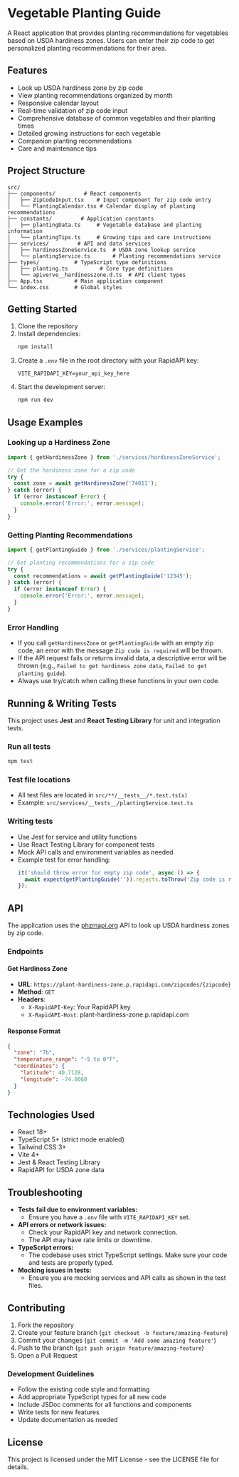 # Vegetable Planting Guide

A React application that provides planting recommendations for vegetables based on USDA hardiness zones. Users can enter their zip code to get personalized planting recommendations for their area.

## Features

- Look up USDA hardiness zone by zip code
- View planting recommendations organized by month
- Responsive calendar layout
- Real-time validation of zip code input
- Comprehensive database of common vegetables and their planting times
- Detailed growing instructions for each vegetable
- Companion planting recommendations
- Care and maintenance tips

## Project Structure

```
src/
├── components/         # React components
│   ├── ZipCodeInput.tsx    # Input component for zip code entry
│   └── PlantingCalendar.tsx # Calendar display of planting recommendations
├── constants/         # Application constants
│   ├── plantingData.ts     # Vegetable database and planting information
│   └── plantingTips.ts     # Growing tips and care instructions
├── services/         # API and data services
│   ├── hardinessZoneService.ts  # USDA zone lookup service
│   └── plantingService.ts       # Planting recommendations service
├── types/           # TypeScript type definitions
│   ├── planting.ts          # Core type definitions
│   └── apiverve__hardinesszone.d.ts  # API client types
├── App.tsx          # Main application component
└── index.css        # Global styles
```

## Getting Started

1. Clone the repository
2. Install dependencies:
   ```bash
   npm install
   ```
3. Create a `.env` file in the root directory with your RapidAPI key:
   ```
   VITE_RAPIDAPI_KEY=your_api_key_here
   ```
4. Start the development server:
   ```bash
   npm run dev
   ```

## Usage Examples

### Looking up a Hardiness Zone
```typescript
import { getHardinessZone } from './services/hardinessZoneService';

// Get the hardiness zone for a zip code
try {
  const zone = await getHardinessZone('74011');
} catch (error) {
  if (error instanceof Error) {
    console.error('Error:', error.message);
  }
}
```

### Getting Planting Recommendations
```typescript
import { getPlantingGuide } from './services/plantingService';

// Get planting recommendations for a zip code
try {
  const recommendations = await getPlantingGuide('12345');
} catch (error) {
  if (error instanceof Error) {
    console.error('Error:', error.message);
  }
}
```

### Error Handling
- If you call `getHardinessZone` or `getPlantingGuide` with an empty zip code, an error with the message `Zip code is required` will be thrown.
- If the API request fails or returns invalid data, a descriptive error will be thrown (e.g., `Failed to get hardiness zone data`, `Failed to get planting guide`).
- Always use try/catch when calling these functions in your own code.

## Running & Writing Tests

This project uses **Jest** and **React Testing Library** for unit and integration tests.

### Run all tests
```bash
npm test
```

### Test file locations
- All test files are located in `src/**/__tests__/*.test.ts(x)`
- Example: `src/services/__tests__/plantingService.test.ts`

### Writing tests
- Use Jest for service and utility functions
- Use React Testing Library for component tests
- Mock API calls and environment variables as needed
- Example test for error handling:
  ```typescript
  it('should throw error for empty zip code', async () => {
    await expect(getPlantingGuide('')).rejects.toThrow('Zip code is required');
  });
  ```

## API

The application uses the [phzmapi.org](https://phzmapi.org/) API to look up USDA hardiness zones by zip code.

### Endpoints

#### Get Hardiness Zone
- **URL**: `https://plant-hardiness-zone.p.rapidapi.com/zipcodes/{zipcode}`
- **Method**: `GET`
- **Headers**:
  - `X-RapidAPI-Key`: Your RapidAPI key
  - `X-RapidAPI-Host`: plant-hardiness-zone.p.rapidapi.com

#### Response Format
```json
{
  "zone": "7b",
  "temperature_range": "-5 to 0°F",
  "coordinates": {
    "latitude": 40.7128,
    "longitude": -74.0060
  }
}
```

## Technologies Used

- React 18+
- TypeScript 5+ (strict mode enabled)
- Tailwind CSS 3+
- Vite 4+
- Jest & React Testing Library
- RapidAPI for USDA zone data

## Troubleshooting

- **Tests fail due to environment variables:**
  - Ensure you have a `.env` file with `VITE_RAPIDAPI_KEY` set.
- **API errors or network issues:**
  - Check your RapidAPI key and network connection.
  - The API may have rate limits or downtime.
- **TypeScript errors:**
  - The codebase uses strict TypeScript settings. Make sure your code and tests are properly typed.
- **Mocking issues in tests:**
  - Ensure you are mocking services and API calls as shown in the test files.

## Contributing

1. Fork the repository
2. Create your feature branch (`git checkout -b feature/amazing-feature`)
3. Commit your changes (`git commit -m 'Add some amazing feature'`)
4. Push to the branch (`git push origin feature/amazing-feature`)
5. Open a Pull Request

### Development Guidelines

- Follow the existing code style and formatting
- Add appropriate TypeScript types for all new code
- Include JSDoc comments for all functions and components
- Write tests for new features
- Update documentation as needed

## License

This project is licensed under the MIT License - see the LICENSE file for details. 